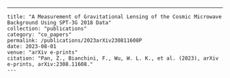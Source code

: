 ---
    title: "A Measurement of Gravitational Lensing of the Cosmic Microwave Background Using SPT-3G 2018 Data"
    collection: "publications"
    category: "co_papers"
    permalink: /publications/2023arXiv230811608P
    date: 2023-08-01
    venue: "arXiv e-prints"
    citation: "Pan, Z., Bianchini, F., Wu, W. L. K., et al. (2023), arXiv e-prints, arXiv:2308.11608."
    ---